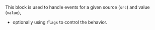 This block is used to handle events for a given source (`src`) and value (`value`),
 * optionally using `flags` to control the behavior.
